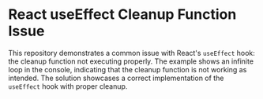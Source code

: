 # React useEffect Cleanup Function Issue

This repository demonstrates a common issue with React's `useEffect` hook: the cleanup function not executing properly. The example shows an infinite loop in the console, indicating that the cleanup function is not working as intended. The solution showcases a correct implementation of the `useEffect` hook with proper cleanup.